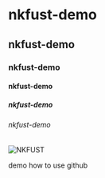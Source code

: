 # nkfust-demo
## nkfust-demo
### nkfust-demo
#### nkfust-demo
##### nkfust-demo
###### nkfust-demo
![NKFUST](nkfust.jpg "第一科大")

demo how to use github
